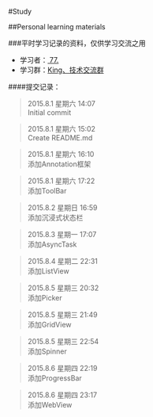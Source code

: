 #Study

##Personal learning materials

###平时学习记录的资料，仅供学习交流之用
* 学习者：[  77.](http://wpa.qq.com/msgrd?v=3&uin=951203598&site=qq&menu=yes "点击这里联系作者")<br>
* 学习群：[King、技术交流群](http://shang.qq.com/wpa/qunwpa?idkey=a1488cba8fc51aaa456a82105afafa34276957bd41337abcd0e593a098d9c56a "点击加群")<br>

####提交记录：
>2015.8.1 星期六 14:07<br>
>Initial commit<br>

>2015.8.1 星期六 15:02<br>
>Create README.md<br>

>2015.8.1 星期六 16:10<br>
>添加Annotation框架<br>

>2015.8.1 星期六 17:22<br>
>添加ToolBar<br>

>2015.8.2 星期日 16:59<br>
>添加沉浸式状态栏<br>

>2015.8.3 星期一 17:07<br>
>添加AsyncTask<br>

>2015.8.4 星期二 22:31<br>
>添加ListView<br>

>2015.8.5 星期三 20:32<br>
>添加Picker<br>

>2015.8.5 星期三 21:49<br>
>添加GridView<br>

>2015.8.5 星期三 22:54<br>
>添加Spinner<br>

>2015.8.6 星期四 22:19<br>
>添加ProgressBar<br>

>2015.8.6 星期四 23:17<br>
>添加WebView<br>
